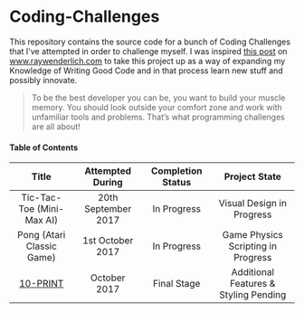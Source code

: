 # Coding-Challenges
This repository contains the source code for a bunch of Coding Challenges that I've attempted in order to challenge myself. I was inspired [this post](https://www.raywenderlich.com/135789/how-to-be-a-better-developer-with-programming-challenges) on www.raywenderlich.com to take this project up as a way of expanding my Knowledge of Writing Good Code and in that process learn new stuff and possibly innovate.

> To be the best developer you can be, you want to build your muscle memory. You should look outside your comfort zone and work with unfamiliar tools and problems. That’s what programming challenges are all about!

#### Table of Contents

|                  Title                   |  Attempted During   | Completion Status |             Project State             |
| :--------------------------------------: | :-----------------: | :---------------: | :-----------------------------------: |
|        Tic-Tac-Toe (Mini-Max AI)         | 20th September 2017 |    In Progress    |       Visual Design in Progress       |
|        Pong (Atari Classic Game)         |  1st October 2017   |    In Progress    |  Game Physics Scripting in Progress   |
| [10-PRINT](https://abhisekjuneja.github.io/Coding-Challenges/10-PRINT/) |    October 2017     |    Final Stage    | Additional Features & Styling Pending |

